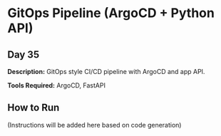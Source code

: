 # GitOps Pipeline (ArgoCD + Python API)

## Day 35

**Description:** GitOps style CI/CD pipeline with ArgoCD and app API.

**Tools Required:** ArgoCD, FastAPI

## How to Run

(Instructions will be added here based on code generation)
